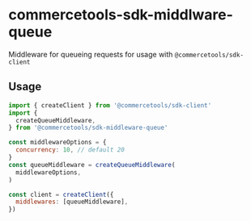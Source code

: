 # commercetools-sdk-middlware-queue

Middleware for queueing requests for usage with `@commercetools/sdk-client`

## Usage

```js
import { createClient } from '@commercetools/sdk-client'
import {
  createQueueMiddleware,
} from '@commercetools/sdk-middleware-queue'

const middlewareOptions = {
  concurrency: 10, // default 20
}
const queueMiddleware = createQueueMiddleware(
  middlewareOptions,
)

const client = createClient({
  middlewares: [queueMiddleware],
})
```
